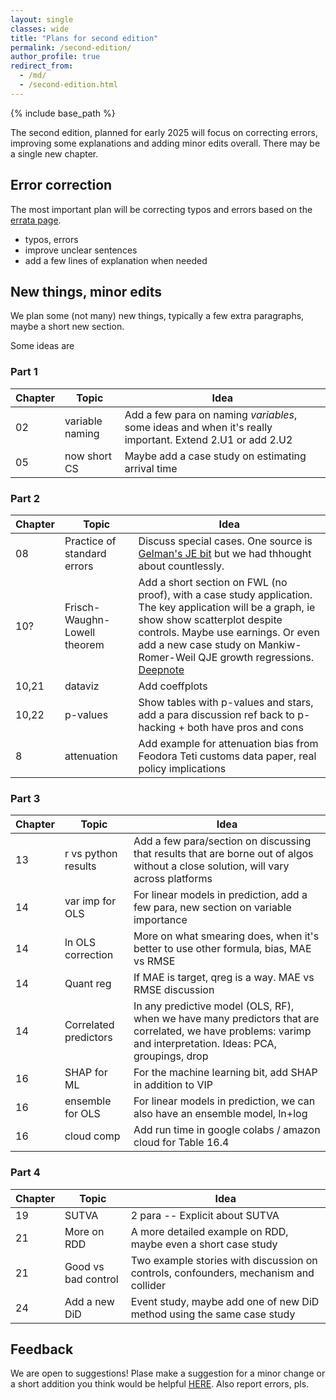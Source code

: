 ```yaml
---
layout: single
classes: wide
title: "Plans for second edition"
permalink: /second-edition/
author_profile: true
redirect_from:
  - /md/
  - /second-edition.html
---
```


{% include base_path %}


The second edition, planned for early 2025 will focus on correcting errors, improving some explanations and adding minor edits overall. There may be a single new chapter.

## Error correction

The most important plan will be correcting typos and errors based on the [errata page](/errata/).
* typos, errors
* improve unclear sentences 
* add a few lines of explanation when needed

## New things, minor edits

We plan some (not many) new things, typically a few extra paragraphs, maybe a short new section. 

Some ideas are

### Part 1

| Chapter | Topic                         | Idea                                                                                         |
| ------- | ------------------------------|--------------------------------------------------------------------------------------------------------|
|  02     |variable naming                |   Add a few para on naming *variables*, some ideas and when it's really important. Extend 2.U1 or add 2.U2 |
|  05 | now short CS |   Maybe add a case study on estimating arrival time |



### Part 2

| Chapter | Topic                         | Idea                                                                                         |
| ------- | ------------------------------|--------------------------------------------------------------------------------------------------------|
| 08 |   Practice of standard errors   | Discuss special cases. One source is [Gelman's JE bit](https://www.sciencedirect.com/science/article/pii/S0304407623002324) but we had thhought about countlessly. |
| 10?     |  Frisch-Waughn-Lowell theorem | Add a short section on FWL (no proof), with a case study application. The key application will be a graph, ie show show scatterplot despite controls. Maybe use earnings. Or even add a new case study on Mankiw-Romer-Weil QJE growth regressions. [Deepnote](https://deepnote.com/@carlos-mendez/R-Augmented-Solow-Model-d90f7550-909c-407d-8295-9ba49e81764f) | 
| 10,21| dataviz | Add coeffplots |
|10,22 | p-values |  Show tables with p-values and stars, add a para discussion ref back to p-hacking + both have pros and cons |
|8 | attenuation |  Add example for attenuation bias from Feodora Teti customs data paper, real policy implications |


### Part 3

| Chapter | Topic                         | Idea                                                                                         |
| ------- | ------------------------------|--------------------------------------------------------------------------------------------------------|
|  13 | r vs python results|   Add a few para/section on discussing that results that are borne out of algos without a close solution, will vary across platforms |
|  14 |var imp for OLS |  For linear models in prediction, add a few para, new section on variable importance |
|  14 |ln OLS correction |  More on what smearing does, when it's better to use other formula, bias, MAE vs RMSE |
|  14 |Quant reg |  If MAE is target, qreg is a way. MAE vs RMSE discussion |
|  14 |Correlated predictors |  In any predictive model (OLS, RF), when we have many predictors that are correlated, we have problems: varimp and interpretation. Ideas: PCA, groupings, drop|
| 16 | SHAP for ML | For the machine learning bit, add SHAP in addition to VIP  |
|  16 | ensemble for OLS |  For linear models in prediction, we can also have an ensemble model, ln+log |
|16 | cloud comp|  Add run time in google colabs / amazon cloud for Table 16.4 |

### Part 4

| Chapter | Topic                         | Idea                                                                                         |
| ------- | ------------------------------|--------------------------------------------------------------------------------------------------------|
|  19 | SUTVA |  2 para -- Explicit about SUTVA |
|  21 | More on RDD |  A more detailed example on RDD, maybe even a short case study |
|  21 | Good vs bad control|  Two example stories with discussion on controls, confounders, mechanism and collider|
|  24 | Add a new DiD |  Event study, maybe add one of new DiD method using the same case study |


## Feedback

We are open to suggestions!
Plase make a suggestion for a minor change or a short addition you think would be helpful [HERE](https://gabors-data-analysis.com/contact-us/). Also report errors, pls. 


